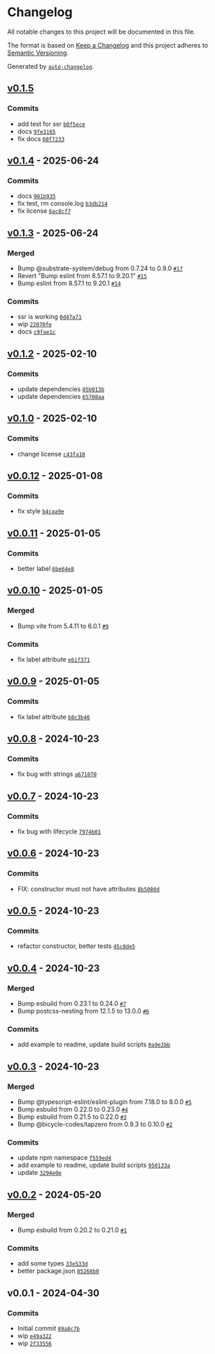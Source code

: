 # Changelog

All notable changes to this project will be documented in this file.

The format is based on [Keep a Changelog](https://keepachangelog.com/en/1.0.0/)
and this project adheres to [Semantic Versioning](https://semver.org/spec/v2.0.0.html).

Generated by [`auto-changelog`](https://github.com/CookPete/auto-changelog).

## [v0.1.5](https://github.com/substrate-system/progress-indicator/compare/v0.1.4...v0.1.5)

### Commits

- add test for ssr [`b0f5ece`](https://github.com/substrate-system/progress-indicator/commit/b0f5ece12bc231b219c761cd531e66e3a58d4305)
- docs [`9fe3165`](https://github.com/substrate-system/progress-indicator/commit/9fe31656454dbe55b45035fe276712f5aa129627)
- fix docs [`60f7233`](https://github.com/substrate-system/progress-indicator/commit/60f723345782d2306a78f257c7934dda50d355c9)

## [v0.1.4](https://github.com/substrate-system/progress-indicator/compare/v0.1.3...v0.1.4) - 2025-06-24

### Commits

- docs [`901b935`](https://github.com/substrate-system/progress-indicator/commit/901b93522d48c24b1e5b9983878c3ba3ca78db4a)
- fix test, rm console.log [`b3db214`](https://github.com/substrate-system/progress-indicator/commit/b3db21452b02ced8d21a14d3d2d2c2d18a7a498a)
- fix license [`6ac8cf7`](https://github.com/substrate-system/progress-indicator/commit/6ac8cf77fcd69065ab539232438483427b13b81d)

## [v0.1.3](https://github.com/substrate-system/progress-indicator/compare/v0.1.2...v0.1.3) - 2025-06-24

### Merged

- Bump @substrate-system/debug from 0.7.24 to 0.9.0 [`#17`](https://github.com/substrate-system/progress-indicator/pull/17)
- Revert "Bump eslint from 8.57.1 to 9.20.1" [`#15`](https://github.com/substrate-system/progress-indicator/pull/15)
- Bump eslint from 8.57.1 to 9.20.1 [`#14`](https://github.com/substrate-system/progress-indicator/pull/14)

### Commits

- ssr is working [`0d47a71`](https://github.com/substrate-system/progress-indicator/commit/0d47a71a94f060f013a2e97a0ea5fd70bf1d8081)
- wip [`22070fe`](https://github.com/substrate-system/progress-indicator/commit/22070fec498e878ee4f3e9defe07b4b933f27430)
- docs [`c9fae1c`](https://github.com/substrate-system/progress-indicator/commit/c9fae1c1df11e5d2616370d9ec5f2b14a6cdf3e0)

## [v0.1.2](https://github.com/substrate-system/progress-indicator/compare/v0.1.0...v0.1.2) - 2025-02-10

### Commits

- update dependencies [`85b013b`](https://github.com/substrate-system/progress-indicator/commit/85b013bfe83ca48ab82ac0778e50755d2606de2d)
- update dependencies [`65708aa`](https://github.com/substrate-system/progress-indicator/commit/65708aa38c02c9804284459ff4214c7ab3756143)

## [v0.1.0](https://github.com/substrate-system/progress-indicator/compare/v0.0.12...v0.1.0) - 2025-02-10

### Commits

- change license [`c43fa10`](https://github.com/substrate-system/progress-indicator/commit/c43fa1072643f0c4af662c88f50d5ee4da5ed44b)

## [v0.0.12](https://github.com/substrate-system/progress-indicator/compare/v0.0.11...v0.0.12) - 2025-01-08

### Commits

- fix style [`b4caa9e`](https://github.com/substrate-system/progress-indicator/commit/b4caa9ed8e5903d65f6c7a4fe2117a86532620f2)

## [v0.0.11](https://github.com/substrate-system/progress-indicator/compare/v0.0.10...v0.0.11) - 2025-01-05

### Commits

- better label [`6be64e8`](https://github.com/substrate-system/progress-indicator/commit/6be64e8a2b686dc009ab22eb5187b88440018120)

## [v0.0.10](https://github.com/substrate-system/progress-indicator/compare/v0.0.9...v0.0.10) - 2025-01-05

### Merged

- Bump vite from 5.4.11 to 6.0.1 [`#9`](https://github.com/substrate-system/progress-indicator/pull/9)

### Commits

- fix label attribute [`e61f371`](https://github.com/substrate-system/progress-indicator/commit/e61f3717f8c3356e07da5cd4a194a6dafa25a12e)

## [v0.0.9](https://github.com/substrate-system/progress-indicator/compare/v0.0.8...v0.0.9) - 2025-01-05

### Commits

- fix label attribute [`b8c3b46`](https://github.com/substrate-system/progress-indicator/commit/b8c3b46a9401fbf91fb7dda69311ab003c7f9c0a)

## [v0.0.8](https://github.com/substrate-system/progress-indicator/compare/v0.0.7...v0.0.8) - 2024-10-23

### Commits

- fix bug with strings [`a671070`](https://github.com/substrate-system/progress-indicator/commit/a67107059aaa940219a4b431d41ae409d01efa64)

## [v0.0.7](https://github.com/substrate-system/progress-indicator/compare/v0.0.6...v0.0.7) - 2024-10-23

### Commits

- fix bug with lifecycle [`7974b01`](https://github.com/substrate-system/progress-indicator/commit/7974b014ad7019d94e2b3ec815c904fe84d29a50)

## [v0.0.6](https://github.com/substrate-system/progress-indicator/compare/v0.0.5...v0.0.6) - 2024-10-23

### Commits

- FIX: constructor must not have attributes [`8b5080d`](https://github.com/substrate-system/progress-indicator/commit/8b5080d2be58f6c69886c16d7c4616eabaeb5493)

## [v0.0.5](https://github.com/substrate-system/progress-indicator/compare/v0.0.4...v0.0.5) - 2024-10-23

### Commits

- refactor constructor, better tests [`45c8de5`](https://github.com/substrate-system/progress-indicator/commit/45c8de55f1c75fe028898f3d220da0f481242768)

## [v0.0.4](https://github.com/substrate-system/progress-indicator/compare/v0.0.3...v0.0.4) - 2024-10-23

### Merged

- Bump esbuild from 0.23.1 to 0.24.0 [`#7`](https://github.com/substrate-system/progress-indicator/pull/7)
- Bump postcss-nesting from 12.1.5 to 13.0.0 [`#6`](https://github.com/substrate-system/progress-indicator/pull/6)

### Commits

- add example to readme, update build scripts [`0a9e2bb`](https://github.com/substrate-system/progress-indicator/commit/0a9e2bb0c53cce0d8422b6edd1d4610d0b4f51d8)

## [v0.0.3](https://github.com/substrate-system/progress-indicator/compare/v0.0.2...v0.0.3) - 2024-10-23

### Merged

- Bump @typescript-eslint/eslint-plugin from 7.18.0 to 8.0.0 [`#5`](https://github.com/substrate-system/progress-indicator/pull/5)
- Bump esbuild from 0.22.0 to 0.23.0 [`#4`](https://github.com/substrate-system/progress-indicator/pull/4)
- Bump esbuild from 0.21.5 to 0.22.0 [`#3`](https://github.com/substrate-system/progress-indicator/pull/3)
- Bump @bicycle-codes/tapzero from 0.9.3 to 0.10.0 [`#2`](https://github.com/substrate-system/progress-indicator/pull/2)

### Commits

- update npm namespace [`f559ed4`](https://github.com/substrate-system/progress-indicator/commit/f559ed4f03a2cf73de5ab826e9febf7273e0274a)
- add example to readme, update build scripts [`950133a`](https://github.com/substrate-system/progress-indicator/commit/950133a5877778c27e60432b23296a216aebc0c1)
- update [`3294e0e`](https://github.com/substrate-system/progress-indicator/commit/3294e0e73b8fa133f29ffbb5f879b5c42fb2d2b9)

## [v0.0.2](https://github.com/substrate-system/progress-indicator/compare/v0.0.1...v0.0.2) - 2024-05-20

### Merged

- Bump esbuild from 0.20.2 to 0.21.0 [`#1`](https://github.com/substrate-system/progress-indicator/pull/1)

### Commits

- add some types [`33e533d`](https://github.com/substrate-system/progress-indicator/commit/33e533d8fa6bd057b74a40c7f4eee0afe8b9ab90)
- better package.json [`85268b0`](https://github.com/substrate-system/progress-indicator/commit/85268b0249ce5f7c6e21e2fff8c36f07e02ec292)

## v0.0.1 - 2024-04-30

### Commits

- Initial commit [`89a8c7b`](https://github.com/substrate-system/progress-indicator/commit/89a8c7bc768951afa97160e0c8f810c02ddf1031)
- wip [`e49a322`](https://github.com/substrate-system/progress-indicator/commit/e49a3228a16dfd0a03face884d8b81cbd055a249)
- wip [`2f33556`](https://github.com/substrate-system/progress-indicator/commit/2f3355667ba1d208bd98f2c5509c6f1bf370d6fb)
